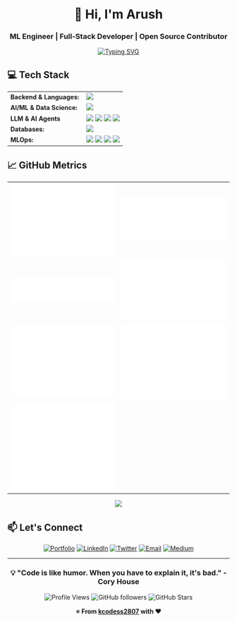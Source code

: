 <div align="center">

# 👋 Hi, I'm Arush

### ML Engineer | Full-Stack Developer | Open Source Contributor

[![Typing SVG](https://readme-typing-svg.herokuapp.com?font=Fira+Code&size=22&duration=3000&pause=1000&color=3B82F6&center=true&vCenter=true&width=600&lines=ML+Engineering+Intern;B.Tech+IT+Student;Computer+Vision+Enthusiast;Full+Stack+Developer;Open+Source+Contributor)](https://git.io/typing-svg)

</div>

## 💻 Tech Stack

<div align="center">
<table>
    <tr>
        <td style="font-weight: bold; padding-right: 10px; vertical-align: center; border: none;">Backend & Languages:</td>
        <td><img height="40" src="https://skillicons.dev/icons?i=py,cs,fastapi,flask"/></td>
    </tr>
    <tr>
        <td style="font-weight: bold; padding-right: 10px; vertical-align: center; border: none;">AI/ML & Data Science:</td>
        <td><img height="40" src="https://skillicons.dev/icons?i=pytorch,tensorflow,opencv,sklearn"/></td>
    </tr>
    <tr>
        <td style="font-weight: bold; padding-right: 10px; vertical-align: center; border: none;">LLM & AI Agents</td>
        <td>
            <img height="40" src="https://img.shields.io/badge/LangChain-1C3C3C?style=flat-square&logo=langchain&logoColor=white"/>
            <img height="40" src="https://img.shields.io/badge/LangGraph-FF6B35?style=flat-square&logoColor=white"/>
            <img height="40" src="https://img.shields.io/badge/Ollama-000000?style=flat-square&logoColor=white"/>
            <img height="40" src="https://img.shields.io/badge/Hugging_Face-FFD21E?style=flat-square&logo=huggingface&logoColor=black"/>
        </td>
    </tr>
    <tr>
        <td style="font-weight: bold; padding-right: 10px; vertical-align: center; border: none;">Databases:</td>
        <td><img height="40" src="https://skillicons.dev/icons?i=mongodb,mysql,postgres,sqlite"/></td>
    </tr>
    <tr>
        <td style="font-weight: bold; padding-right: 10px; vertical-align: center; border: none;">MLOps:</td>
        <td>
            <img height="40" src="https://skillicons.dev/icons?i=git,github,docker,aws,gitlab,githubactions"/>
            <img height="40" src="https://img.shields.io/badge/MLflow-0194E2?style=flat-square&logo=mlflow&logoColor=white"/>
            <img height="40" src="https://img.shields.io/badge/DVC-13ADC7?style=flat-square&logo=dvc&logoColor=white"/>
            <img height="40" src="https://img.shields.io/badge/Airflow-017CEE?style=flat-square&logo=apache-airflow&logoColor=white"/>
        </td>
    </tr>
</table>
</div>



## 📈 GitHub Metrics

<table align="center">
  <tr>
    <td><img src="https://github.com/kcodess2807/kcodess2807/blob/main/metrics.plugin.isocalendar.svg" alt="Isometric Calendar" width="400"/></td>
    <td><img src="https://github.com/kcodess2807/kcodess2807/blob/main/metrics.plugin.languages.svg" alt="Languages" width="400"/></td>
  </tr>
  <tr>
    <td><img src="https://github.com/kcodess2807/kcodess2807/blob/main/metrics.plugin.habits.facts.svg" alt="Habits Facts" width="400"/></td>
    <td><img src="https://github.com/kcodess2807/kcodess2807/blob/main/metrics.plugin.habits.charts.svg" alt="Habits Charts" width="400"/></td>
  </tr>
  <tr>
    <td><img src="https://github.com/kcodess2807/kcodess2807/blob/main/metrics.plugin.followup.svg" alt="Follow-up" width="400"/></td>
    <td><img src="https://github.com/kcodess2807/kcodess2807/blob/main/metrics.plugin.stars.svg" alt="Recently Starred" width="400"/></td>
  </tr>
  <tr>
    <td><img src="https://github.com/kcodess2807/kcodess2807/blob/main/metrics.plugin.activity.svg" alt="Recent Activity" width="400"/></td>
  </tr>
</table>

<div align="center">
  <img width="808" src="https://github-readme-activity-graph.vercel.app/graph?username=kcodess2807&bg_color=0D1117&color=3B82F6&line=3B82F6&point=ffffff&area=true&hide_border=true"/>
</div>


## 📫 Let's Connect

<div align="center">

[![Portfolio](https://img.shields.io/badge/🌐_Portfolio-karush2807.works-3B82F6?style=for-the-badge)](https://karush2807.works)
[![LinkedIn](https://img.shields.io/badge/LinkedIn-Connect-0077B5?style=for-the-badge&logo=linkedin&logoColor=white)](https://linkedin.com/in/your-profile)
[![Twitter](https://img.shields.io/badge/Twitter-Follow-1DA1F2?style=for-the-badge&logo=twitter&logoColor=white)](https://twitter.com/your-handle)
[![Email](https://img.shields.io/badge/Email-Contact-D14836?style=for-the-badge&logo=gmail&logoColor=white)](mailto:your-email@example.com)
[![Medium](https://img.shields.io/badge/Medium-Follow-12100E?style=for-the-badge&logo=medium&logoColor=white)](https://medium.com/@your-handle)

</div>

---

<div align="center">

### 💡 "Code is like humor. When you have to explain it, it's bad." - Cory House

![Profile Views](https://komarev.com/ghpvc/?username=kcodess2807&color=3B82F6&style=for-the-badge&label=Profile+Views)
![GitHub followers](https://img.shields.io/github/followers/kcodess2807?style=for-the-badge&color=3B82F6&labelColor=0D1117)
![GitHub Stars](https://img.shields.io/github/stars/kcodess2807?style=for-the-badge&color=3B82F6&labelColor=0D1117)

**⭐ From [kcodess2807](https://github.com/kcodess2807) with ❤️**

</div>
